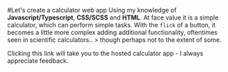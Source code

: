 #Let's create a calculator web app
Using my knowledge of **Javascript/Typescript**, **CSS/SCSS** and **HTML**.
At face value it is a simple calculator, which can perform simple tasks. With the `flick` of a button, it becomes a little more complex adding additional functionality, oftentimes seen in scientific calculators.. > though perhaps not to the extent of some.

Clicking this link will take you to the hosted calculator app - I always appreciate feedback.

